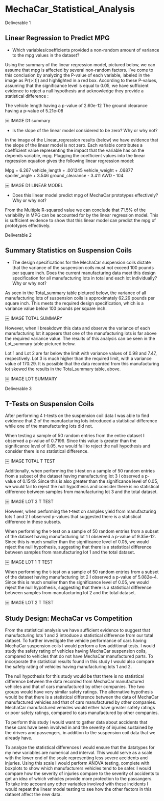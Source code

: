 # MechaCar_Statistical_Analysis
Deliverable 1
## Linear Regression to Predict MPG

* Which variables/coefficients provided a non-random amount of variance to the mpg values in the dataset?

Using the summary of the linear regression model, pictured below, we can assume that mpg is affected by several non-random factors. I’ve come to this conclusion by analyzing the P-value of each variable, labeled in the image as Pr(>|t|) and highlighted in a red box.
According to these P-values, assuming that the significance level is equal to 0.05, we have sufficient evidence to reject a null hypothesis and acknowledge they provide a statistical difference :

The vehicle length having a p-value of 2.60e-12
The ground clearance having a p-value of 5.21e-08


￼ IMAGE D1 summary 

* Is the slope of the linear model considered to be zero? Why or why not?

In the image of the Linear_regression results (below) we have evidence that the slope of the linear model is not zero. Each variable contributes a coefficient value representing the impact that the variable has on the depends variable, mpg. Plugging the coefficient values into the linear regression equation gives the following linear regression model:

Mpg = 6.267 vehicle_length + .001245 vehicle_weight + .06877 spoiler_angle + 3.546 ground_clearance - 3.411 AWD - 104

￼ IMAGE D1 LINEAR MODEL

* Does this linear model predict mpg of MechaCar prototypes effectively? Why or why not?

From the Multiple R-squared value we can conclude that 71.5% of the variability in MPG can be accounted for by the linear regression model. This is sufficient evidence to show that this linear model can predict the mpg of prototypes effectively. 


Deliverable 2
## Summary Statistics on Suspension Coils

* The design specifications for the MechaCar suspension coils dictate that the variance of the suspension coils must not exceed 100 pounds per square inch. Does the current manufacturing data meet this design specification for all manufacturing lots in total and each lot individually? Why or why not?

As seen in the Total_summary table pictured below, the variance of all manufacturing lots of suspension coils is approximately 62.29 pounds per square inch. This meets the required design specification, which is a variance value below 100 pounds per square inch.


￼ IMAGE TOTAL SUMMARY

However, when I breakdown this data and observe the variance of each manufacturing lot it appears that one of the manufacturing lots is far above the required variance value. The results of this analysis can be seen in the Lot_summary table pictured below. 

Lot 1 and Lot 2 are far below the limit with variance values of 0.98 and 7.47, respectively. 
Lot 3 is much higher than the required limit, with a variance value of 170.29. It is possible that the data recorded from this manufacturing lot skewed the results in the Total_summary table, above. 

￼ IMAGE LOT SUMMARY

Deliverable 3
## T-Tests on Suspension Coils

After performing 4 t-tests on the suspension coil data I was able to find evidence that 2 of the manufacturing lots  introduced a statistical difference while one of the manufacturing lots did not. 

When testing a sample of 50 random entries from the entire dataset I observed a p-value of 0.7199. Since this value is greater than the significance level of 0.05, we would fail to reject the null hypothesis and consider there is no statistical difference.

￼ IMAGE TOTAL T TEST

Additionally, when performing the t-test on a sample of 50 random entries from a subset of the dataset having manufacturing lot 3 I observed a p-value of 0.1549. Since this is also greater than the significance level of 0.05, we would fail to reject the null hypothesis and consider there is no statistical difference between samples from manufacturing lot 3 and the total dataset.

￼ IMAGE LOT 3 T TEST

However, when performing the t-test on samples yield from manufacturing lots 1 and 2 I observed p-values that suggested there is a statistical difference in these subsets.

When performing the t-test on a sample of 50 random entries from a subset of the dataset having manufacturing lot 1 I observed a p-value of 9.35e-12. Since this is much smaller than the significance level of 0.05, we would reject the null hypothesis, suggesting that there is a statistical difference between samples from manufacturing lot 1 and the total dataset.

￼ IMAGE LOT 1 T TEST

When performing the t-test on a sample of 50 random entries from a subset of the dataset having manufacturing lot 2 I observed a p-value of 5.082e-4. Since this is much smaller than the significance level of 0.05, we would reject the null hypothesis, suggesting that there is a statistical difference between samples from manufacturing lot 2 and the total dataset.

￼ IMAGE LOT 2 T TEST


## Study Design: MechaCar vs Competition

From the statistical analysis we have sufficient evidence to suggest that manufacturing lots 1 and 2 introduce a statistical difference from our total dataset. To further investigate the vehicle performance of cars having MechaCar suspension coils I would perform a few additional tests. 
I would study the safety rating of vehicles having MechaCar suspension coils, compared to vehicles that do not have MechaCar manufactured parts. To incorporate the statistical results found in this study I would also compare the safety rating of vehicles having manufacturing lots 1 and 2.

The null hypothesis for this study would be that there is no statistical difference between the data recorded from  MechaCar manufactured vehicles and that of cars manufactured by other companies. The two groups would have very similar safety ratings. 
The alternative hypothesis would be that there is a statistical difference between the data of MechaCar manufactured vehicles and that of cars manufactured by other companies. MechaCar manufactured vehicles would either have greater safety ratings or poor safety ratings, compared to cars manufactured by other companies. 

To perform this study I would want to gather data about accidents that these cars have been involved in and the severity of injuries sustained by the drivers and passengers, in addition to the suspension coil data that we already have. 

To analyze the statistical differences I would ensure that the datatypes for my new variables are numerical and interval. This would serve as a scale with the lower end of the scale representing less severe accidents and injuries. Using this scale I would perform ANOVA testing, complete with boxplots to show which manufacturers vehicles tend to be safer. I would compare how the severity of injuries compare to the severity of accidents to get an idea of which vehicles provide more protection to the passangers.  
To take into account any other variables involved with these incidents I would repeat the linear model testing to see how the other factors in this dataset affect the new data. 
